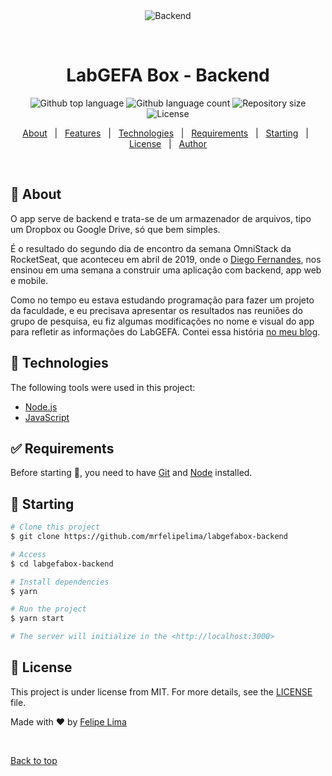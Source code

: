 <div align="center" id="top"> 
  <img src="./.github/app.gif" alt="Backend" />

&#xa0;

  <!-- <a href="https://backend.netlify.app">Demo</a> -->
</div>

<h1 align="center">LabGEFA Box - Backend</h1>

<p align="center">
  <img alt="Github top language" src="https://img.shields.io/github/languages/top/mrfelipelima/labgefabox-backend?color=56BEB8">

  <img alt="Github language count" src="https://img.shields.io/github/languages/count/mrfelipelima/labgefabox-backend?color=56BEB8">

  <img alt="Repository size" src="https://img.shields.io/github/repo-size/mrfelipelima/labgefabox-backend?color=56BEB8">

  <img alt="License" src="https://img.shields.io/github/license/mrfelipelima/labgefabox-backend?color=56BEB8">

  <!-- <img alt="Github issues" src="https://img.shields.io/github/issues/mrfelipelima/labgefabox-backend?color=56BEB8" /> -->

  <!-- <img alt="Github forks" src="https://img.shields.io/github/forks/mrfelipelima/labgefabox-backend?color=56BEB8" /> -->

  <!-- <img alt="Github stars" src="https://img.shields.io/github/stars/mrfelipelima/labgefabox-backend?color=56BEB8" /> -->
</p>

<!-- Status -->

<!-- <h4 align="center">
	🚧  Backend 🚀 Under construction...  🚧
</h4>

<hr> -->

<p align="center">
  <a href="#dart-about">About</a> &#xa0; | &#xa0; 
  <a href="#sparkles-features">Features</a> &#xa0; | &#xa0;
  <a href="#rocket-technologies">Technologies</a> &#xa0; | &#xa0;
  <a href="#white_check_mark-requirements">Requirements</a> &#xa0; | &#xa0;
  <a href="#checkered_flag-starting">Starting</a> &#xa0; | &#xa0;
  <a href="#memo-license">License</a> &#xa0; | &#xa0;
  <a href="https://github.com/mrfelipelima" target="_blank">Author</a>
</p>

<br>

## :dart: About

O app serve de backend e trata-se de um armazenador de arquivos, tipo um Dropbox ou Google Drive, só que bem simples.

É o resultado do segundo dia de encontro da semana OmniStack da RocketSeat, que aconteceu em abril de 2019, onde o [Diego Fernandes](https://github.com/diego3g), nos ensinou em uma semana a construir uma aplicação com backend, app web e mobile.

Como no tempo eu estava estudando programação para fazer um projeto da faculdade, e eu precisava apresentar os resultados nas reuniões do grupo de pesquisa, eu fiz algumas modificações no nome e visual do app para refletir as informações do LabGEFA. Contei essa história [no meu blog](https://mrfelipelima.wordpress.com/2022/01/28/como-cheguei-na-programacao/).

## :rocket: Technologies

The following tools were used in this project:

- [Node.js](https://nodejs.org/en/)
- [JavaScript](https://developer.mozilla.org/pt-BR/docs/Web/JavaScript)

## :white_check_mark: Requirements

Before starting :checkered_flag:, you need to have [Git](https://git-scm.com) and [Node](https://nodejs.org/en/) installed.

## :checkered_flag: Starting

```bash
# Clone this project
$ git clone https://github.com/mrfelipelima/labgefabox-backend

# Access
$ cd labgefabox-backend

# Install dependencies
$ yarn

# Run the project
$ yarn start

# The server will initialize in the <http://localhost:3000>
```

## :memo: License

This project is under license from MIT. For more details, see the [LICENSE](LICENSE) file.

Made with :heart: by <a href="https://github.com/mrfelipelima" target="_blank">Felipe Lima</a>

&#xa0;

<a href="#top">Back to top</a>
